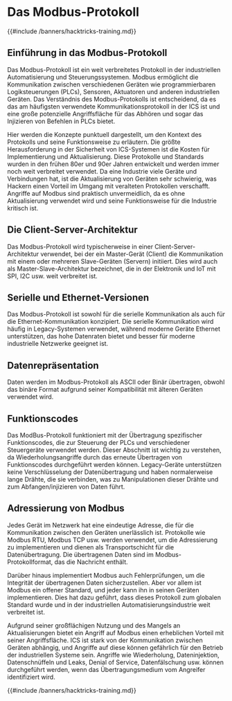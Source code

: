 # Das Modbus-Protokoll

{{#include /banners/hacktricks-training.md}}

## Einführung in das Modbus-Protokoll

Das Modbus-Protokoll ist ein weit verbreitetes Protokoll in der industriellen Automatisierung und Steuerungssystemen. Modbus ermöglicht die Kommunikation zwischen verschiedenen Geräten wie programmierbaren Logiksteuerungen (PLCs), Sensoren, Aktuatoren und anderen industriellen Geräten. Das Verständnis des Modbus-Protokolls ist entscheidend, da es das am häufigsten verwendete Kommunikationsprotokoll in der ICS ist und eine große potenzielle Angriffsfläche für das Abhören und sogar das Injizieren von Befehlen in PLCs bietet.

Hier werden die Konzepte punktuell dargestellt, um den Kontext des Protokolls und seine Funktionsweise zu erläutern. Die größte Herausforderung in der Sicherheit von ICS-Systemen ist die Kosten für Implementierung und Aktualisierung. Diese Protokolle und Standards wurden in den frühen 80er und 90er Jahren entwickelt und werden immer noch weit verbreitet verwendet. Da eine Industrie viele Geräte und Verbindungen hat, ist die Aktualisierung von Geräten sehr schwierig, was Hackern einen Vorteil im Umgang mit veralteten Protokollen verschafft. Angriffe auf Modbus sind praktisch unvermeidlich, da es ohne Aktualisierung verwendet wird und seine Funktionsweise für die Industrie kritisch ist.

## Die Client-Server-Architektur

Das Modbus-Protokoll wird typischerweise in einer Client-Server-Architektur verwendet, bei der ein Master-Gerät (Client) die Kommunikation mit einem oder mehreren Slave-Geräten (Servern) initiiert. Dies wird auch als Master-Slave-Architektur bezeichnet, die in der Elektronik und IoT mit SPI, I2C usw. weit verbreitet ist.

## Serielle und Ethernet-Versionen

Das Modbus-Protokoll ist sowohl für die serielle Kommunikation als auch für die Ethernet-Kommunikation konzipiert. Die serielle Kommunikation wird häufig in Legacy-Systemen verwendet, während moderne Geräte Ethernet unterstützen, das hohe Datenraten bietet und besser für moderne industrielle Netzwerke geeignet ist.

## Datenrepräsentation

Daten werden im Modbus-Protokoll als ASCII oder Binär übertragen, obwohl das binäre Format aufgrund seiner Kompatibilität mit älteren Geräten verwendet wird.

## Funktionscodes

Das ModBus-Protokoll funktioniert mit der Übertragung spezifischer Funktionscodes, die zur Steuerung der PLCs und verschiedener Steuergeräte verwendet werden. Dieser Abschnitt ist wichtig zu verstehen, da Wiederholungsangriffe durch das erneute Übertragen von Funktionscodes durchgeführt werden können. Legacy-Geräte unterstützen keine Verschlüsselung der Datenübertragung und haben normalerweise lange Drähte, die sie verbinden, was zu Manipulationen dieser Drähte und zum Abfangen/injizieren von Daten führt.

## Adressierung von Modbus

Jedes Gerät im Netzwerk hat eine eindeutige Adresse, die für die Kommunikation zwischen den Geräten unerlässlich ist. Protokolle wie Modbus RTU, Modbus TCP usw. werden verwendet, um die Adressierung zu implementieren und dienen als Transportschicht für die Datenübertragung. Die übertragenen Daten sind im Modbus-Protokollformat, das die Nachricht enthält.

Darüber hinaus implementiert Modbus auch Fehlerprüfungen, um die Integrität der übertragenen Daten sicherzustellen. Aber vor allem ist Modbus ein offener Standard, und jeder kann ihn in seinen Geräten implementieren. Dies hat dazu geführt, dass dieses Protokoll zum globalen Standard wurde und in der industriellen Automatisierungsindustrie weit verbreitet ist.

Aufgrund seiner großflächigen Nutzung und des Mangels an Aktualisierungen bietet ein Angriff auf Modbus einen erheblichen Vorteil mit seiner Angriffsfläche. ICS ist stark von der Kommunikation zwischen Geräten abhängig, und Angriffe auf diese können gefährlich für den Betrieb der industriellen Systeme sein. Angriffe wie Wiederholung, Dateninjektion, Datenschnüffeln und Leaks, Denial of Service, Datenfälschung usw. können durchgeführt werden, wenn das Übertragungsmedium vom Angreifer identifiziert wird.

{{#include /banners/hacktricks-training.md}}
